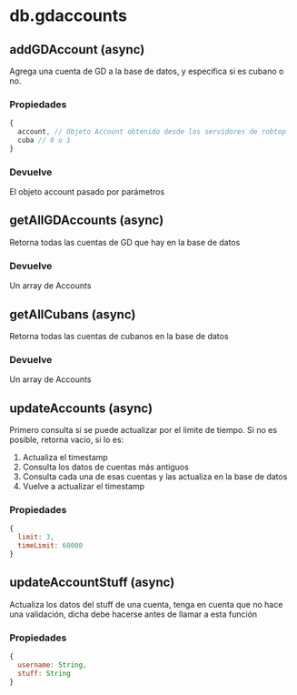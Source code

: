 # db.gdaccounts

## addGDAccount (async)

Agrega una cuenta de GD a la base de datos, y especifica si es cubano o no.

### Propiedades

```js
{
  account, // Objeto Account obtenido desde los servidores de robtop
  cuba // 0 o 1
}
```

### Devuelve

El objeto account pasado por parámetros

## getAllGDAccounts (async)

Retorna todas las cuentas de GD que hay en la base de datos

### Devuelve
Un array de Accounts

## getAllCubans (async)

Retorna todas las cuentas de cubanos en la base de datos

### Devuelve
Un array de Accounts

## updateAccounts (async)

Primero consulta si se puede actualizar por el limite de tiempo. Si no es posible, retorna vacío, si lo es:
1. Actualiza el timestamp
2. Consulta los datos de cuentas más antiguos
3. Consulta cada una de esas cuentas y las actualiza en la base de datos
4. Vuelve a actualizar el timestamp

### Propiedades

```js
{
  limit: 3,
  timeLimit: 60000
}
```

## updateAccountStuff (async)

Actualiza los datos del stuff de una cuenta, tenga en cuenta que no hace una validación, dicha debe hacerse antes de llamar a esta función

### Propiedades

```js
{
  username: String, 
  stuff: String
}
```